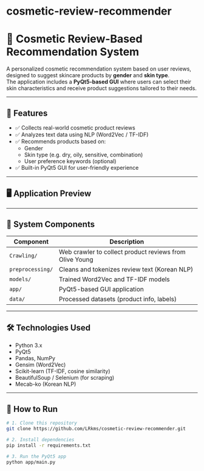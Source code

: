 # cosmetic-review-recommender
# 💄 Cosmetic Review-Based Recommendation System

A personalized cosmetic recommendation system based on user reviews, designed to suggest skincare products by **gender** and **skin type**.  
The application includes a **PyQt5-based GUI** where users can select their skin characteristics and receive product suggestions tailored to their needs.

---

## 🧠 Features

- ✅ Collects real-world cosmetic product reviews
- ✅ Analyzes text data using NLP (Word2Vec / TF-IDF)
- ✅ Recommends products based on:
  - Gender
  - Skin type (e.g. dry, oily, sensitive, combination)
  - User preference keywords (optional)
- ✅ Built-in PyQt5 GUI for user-friendly experience

---

## 🖥 Application Preview

> 

---

## 🧩 System Components

| Component | Description |
|----------|-------------|
| `Crawling/` | Web crawler to collect product reviews from Olive Young |
| `preprocessing/` | Cleans and tokenizes review text (Korean NLP) |
| `models/` | Trained Word2Vec and TF-IDF models |
| `app/` | PyQt5-based GUI application |
| `data/` | Processed datasets (product info, labels) |

---

## 🛠 Technologies Used

- Python 3.x  
- PyQt5  
- Pandas, NumPy  
- Gensim (Word2Vec)  
- Scikit-learn (TF-IDF, cosine similarity)  
- BeautifulSoup / Selenium (for scraping)  
- Mecab-ko (Korean NLP)

---

## 🚀 How to Run

```bash
# 1. Clone this repository
git clone https://github.com/LRkms/cosmetic-review-recommender.git

# 2. Install dependencies
pip install -r requirements.txt

# 3. Run the PyQt5 app
python app/main.py
